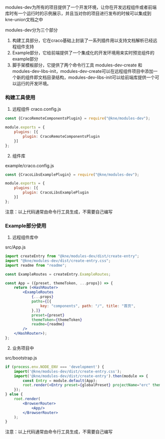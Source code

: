 modules-dev为所有的项目提供了一个开发环境，让你在开发远程组件或者前端库时有一个运行时的示例展示，并且当对你的项目进行发布的时候可以集成到kne-union文档之中

modules-dev分为三个部分

1. 构建工具部分，它在craco基础上封装了一系列插件用以支持文档解析已经远程组件支持
2. Example部分，它给前端提供了一个集成化的开发环境用来实时预览组件的example部分
3. 脚手架模板部分，它提供了两个命令行工具 modules-dev-create 和
   modules-dev-libs-init，modules-dev-create可以在远程组件项目中添加一个新的组件即文档目录结构，modules-dev-libs-init可以给前端库提供一个可以运行的开发环境。

### 构建工具使用

1. 远程组件
   craco.config.js

```js
const {CracoRemoteComponentsPlugin} = require("@kne/modules-dev");

module.exports = {
    plugins: [{
        plugin: CracoRemoteComponentsPlugin
    }]
};
```

2. 组件库

example/craco.config.js

```js
const {CracoLibsExamplePlugin} = require("@kne/modules-dev");

module.exports = {
    plugins: [{
        plugin: CracoLibsExamplePlugin
    }]
};
```

注意：以上代码通常由命令行工具生成，不需要自己编写

### Example部分使用

1. 远程组件库中

src/App.js

```jsx
import createEntry from "@kne/modules-dev/dist/create-entry";
import "@kne/modules-dev/dist/create-entry.css";
import readme from "readme";

const ExampleRoutes = createEntry.ExampleRoutes;

const App = ({preset, themeToken, ...props}) => {
    return (<HashRouter>
        <ExampleRoutes
            {...props}
            paths={[{
                key: "components", path: "/", title: "首页",
            },]}
            preset={preset}
            themeToken={themeToken}
            readme={readme}
        />
    </HashRouter>);
};
```

2. 业务项目中

src/bootstrap.js

```jsx
if (process.env.NODE_ENV === 'development') {
    import('@kne/modules-dev/dist/create-entry.css');
    import('@kne/modules-dev/dist/create-entry').then(module => {
        const Entry = module.default(App);
        root.render(<Entry preset={globalPreset} projectName="erc" themeToken={globalPreset.themeToken}/>);
    });
} else {
    root.render(
        <BrowserRouter>
            <App/>
        </BrowserRouter>
    );
}
```

注意：以上代码通常由命令行工具生成，不需要自己编写

